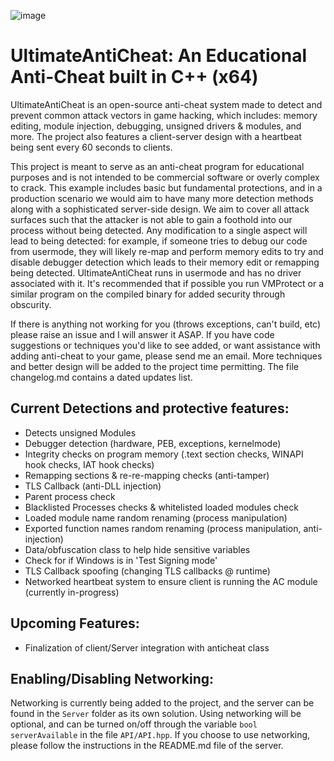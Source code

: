 ![image](https://github.com/AlSch092/UltimateAntiCheat/assets/94417808/bf94bb32-ab93-489e-815b-f1c35cae0c9d)

# UltimateAntiCheat: An Educational Anti-Cheat built in C++ (x64)

UltimateAntiCheat is an open-source anti-cheat system made to detect and prevent common attack vectors in game hacking, which includes: memory editing, module injection, debugging, unsigned drivers & modules, and more. The project also features a client-server design with a heartbeat being sent every 60 seconds to clients.

   This project is meant to serve as an anti-cheat program for educational purposes and is not intended to be commercial software or overly complex to crack. This example includes basic but fundamental protections, and in a production scenario we would aim to have many more detection methods along with a sophisticated server-side design. We aim to cover all attack surfaces such that the attacker is not able to gain a foothold into our process without being detected. Any modification to a single aspect will lead to being detected: for example, if someone tries to debug our code from usermode, they will likely re-map and perform memory edits to try and disable debugger detection which leads to their memory edit or remapping being detected. UltimateAntiCheat runs in usermode and has no driver associated with it. It's recommended that if possible you run VMProtect or a similar program on the compiled binary for added security through obscurity.

   If there is anything not working for you (throws exceptions, can't build, etc) please raise an issue and I will answer it ASAP. If you have code suggestions or techniques you'd like to see added, or want assistance with adding anti-cheat to your game, please send me an email. More techniques and better design will be added to the project time permitting. The file changelog.md contains a dated updates list.

## Current Detections and protective features:
- Detects unsigned Modules 
- Debugger detection (hardware, PEB, exceptions, kernelmode)
- Integrity checks on program memory (.text section checks, WINAPI hook checks, IAT hook checks)
- Remapping sections & re-re-mapping checks (anti-tamper)
- TLS Callback (anti-DLL injection)
- Parent process check
- Blacklisted Processes checks & whitelisted loaded modules check
- Loaded module name random renaming (process manipulation)
- Exported function names random renaming (process manipulation, anti-injection)
- Data/obfuscation class to help hide sensitive variables
- Check for if Windows is in 'Test Signing mode'
- TLS Callback spoofing (changing TLS callbacks @ runtime)
- Networked heartbeat system to ensure client is running the AC module (currently in-progress)

## Upcoming Features:
- Finalization of client/Server integration with anticheat class

## Enabling/Disabling Networking:
Networking is currently being added to the project, and the server can be found in the `Server` folder as its own solution. Using networking will be optional, and can be turned on/off through the variable `bool serverAvailable` in the file `API/API.hpp`. If you choose to use networking, please follow the instructions in the README.md file of the server.
